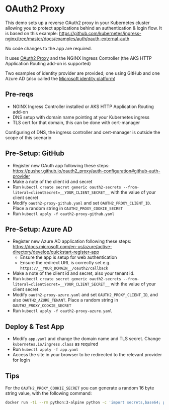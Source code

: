 # OAuth2 Proxy
This demo sets up a reverse OAuth2 proxy in your Kubernetes cluster allowing you to protect applications behind an authentication & login flow. It is based on this example: https://github.com/kubernetes/ingress-nginx/tree/master/docs/examples/auth/oauth-external-auth

No code changes to the app are required.

It uses [OAuth2 Proxy](https://pusher.github.io/oauth2_proxy/) and the NGINX Ingress Controller (the AKS HTTP Application Routing add-on is supported)

Two examples of identity provider are provided; one using GitHub and one Azure AD (also called the [Microsoft identity platform](https://docs.microsoft.com/en-us/azure/active-directory/develop/))

## Pre-reqs
- NGINX Ingress Controller installed or AKS HTTP Application Routing add-on
- DNS setup with domain name pointing at your Kubernetes ingress
- TLS cert for that domain, this can be done with cert-manager

Configuring of DNS, the ingress controller and cert-manager is outside the scope of this scenario

## Pre-Setup: GitHub
- Register new OAuth app following these steps: https://pusher.github.io/oauth2_proxy/auth-configuration#github-auth-provider
- Make a note of the client id and secret
- Run `kubectl create secret generic oauth2-secrets --from-literal=clientSecret=__YOUR_CLIENT_SECRET__` with the value of your client secret
- Modify `oauth2-proxy-github.yaml` and set `OAUTH2_PROXY_CLIENT_ID`. Place a random string in `OAUTH2_PROXY_COOKIE_SECRET`
- Run `kubectl apply -f oauth2-proxy-github.yaml`
  
## Pre-Setup: Azure AD
- Register new Azure AD application following these steps: https://docs.microsoft.com/en-us/azure/active-directory/develop/quickstart-register-app
  - Ensure the app is setup for web authentication
  - Ensure the redirect URL is correctly set e.g. `https://__YOUR_DOMAIN__/oauth2/callback`
- Make a note of the client id and secret, also your tenant id.
- Run `kubectl create secret generic oauth2-secrets --from-literal=clientSecret=__YOUR_CLIENT_SECRET__` with the value of your client secret
- Modify `oauth2-proxy-azure.yaml` and set `OAUTH2_PROXY_CLIENT_ID`, and also `OAUTH2_AZURE_TENANT`. Place a random string in `OAUTH2_PROXY_COOKIE_SECRET`
- Run `kubectl apply -f oauth2-proxy-azure.yaml`
  
## Deploy & Test App
- Modify `app.yaml` and change the domain name and TLS secret. Change `kubernetes.io/ingress.class` as required
- Run `kubectl apply -f app.yaml`
- Access the site in your browser to be redirected to the relevant provider for login

## Tips
For the `OAUTH2_PROXY_COOKIE_SECRET` you can generate a random 16 byte string value, with the following command:
```bash
docker run -ti --rm python:3-alpine python -c 'import secrets,base64; print(base64.b64encode(base64.b64encode(secrets.token_bytes(16))));'
```     

